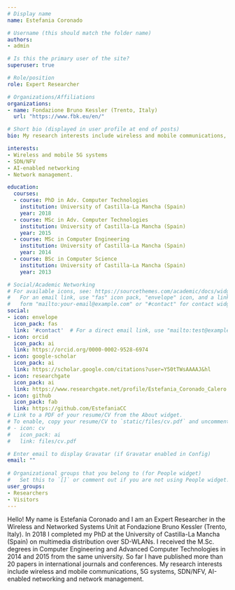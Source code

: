 ```yaml
---
# Display name
name: Estefania Coronado

# Username (this should match the folder name)
authors:
- admin

# Is this the primary user of the site?
superuser: true

# Role/position
role: Expert Researcher

# Organizations/Affiliations
organizations:
- name: Fondazione Bruno Kessler (Trento, Italy)
  url: "https://www.fbk.eu/en/"

# Short bio (displayed in user profile at end of posts)
bio: My research interests include wireless and mobile communications, SDN/NFV and network management.

interests:
- Wireless and mobile 5G systems
- SDN/NFV
- AI-enabled networking
- Network management.

education:
  courses:
  - course: PhD in Adv. Computer Technologies
    institution: University of Castilla-La Mancha (Spain)
    year: 2018
  - course: MSc in Adv. Computer Technologies
    institution: University of Castilla-La Mancha (Spain)
    year: 2015
  - course: MSc in Computer Engineering
    institution: University of Castilla-La Mancha (Spain)
    year: 2014
  - course: BSc in Computer Science
    institution: University of Castilla-La Mancha (Spain)
    year: 2013

# Social/Academic Networking
# For available icons, see: https://sourcethemes.com/academic/docs/widgets/#icons
#   For an email link, use "fas" icon pack, "envelope" icon, and a link in the
#   form "mailto:your-email@example.com" or "#contact" for contact widget.
social:
- icon: envelope
  icon_pack: fas
  link: '#contact'  # For a direct email link, use "mailto:test@example.org".
- icon: orcid
  icon_pack: ai
  link: https://orcid.org/0000-0002-9528-6974
- icon: google-scholar
  icon_pack: ai
  link: https://scholar.google.com/citations?user=Y50tTWsAAAAJ&hl
- icon: researchgate
  icon_pack: ai
  link: https://www.researchgate.net/profile/Estefania_Coronado_Calero
- icon: github
  icon_pack: fab
  link: https://github.com/EstefaniaCC
# Link to a PDF of your resume/CV from the About widget.
# To enable, copy your resume/CV to `static/files/cv.pdf` and uncomment the lines below.  
# - icon: cv
#   icon_pack: ai
#   link: files/cv.pdf

# Enter email to display Gravatar (if Gravatar enabled in Config)
email: ""
  
# Organizational groups that you belong to (for People widget)
#   Set this to `[]` or comment out if you are not using People widget.  
user_groups:
- Researchers
- Visitors
---
```


Hello! My name is Estefania Coronado and I am an Expert Researcher in the Wireless and Networked Systems Unit at Fondazione Bruno Kessler (Trento, Italy). In 2018 I completed my PhD at the University of Castilla-La Mancha (Spain) on multimedia distribution over SD-WLANs. I received the M.Sc. degrees in Computer Engineering and Advanced Computer Technologies in 2014 and 2015 from the same university. So far I have published more than 20 papers in international journals and conferences. My research interests include wireless and mobile communications, 5G systems, SDN/NFV, AI-enabled networking and network management.

